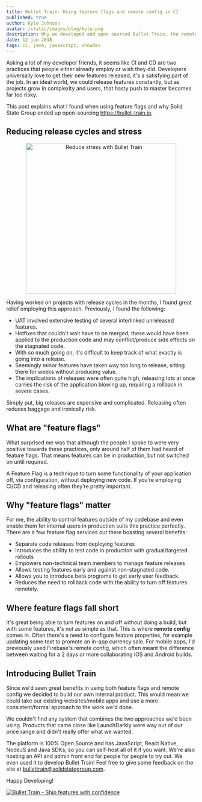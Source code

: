 ```yaml
---
title: Bullet Train: Using feature flags and remote config in CI
published: true
author: Kyle Johnson
avatar: /static/images/blog/kyle.png
description: Why we developed and open sourced Bullet Train, the remote feature management tool.
date: 12-jun-2018
tags: ci, java, javascript, showdev
---
```


Asking a lot of my developer friends, it seems like CI and CD are two practices that people either already employ or wish they did. Developers universally love to get their new features released, it's a satisfying part of the job. In an ideal world, we could release features constantly, but as projects grow in complexity and users, that hasty push to master becomes far too risky.

This post explains what I found when using feature flags and why Solid State Group ended up open-sourcing https://bullet-train.io.


## Reducing release cycles and stress
<p align="center">
<img alt="Reduce stress with Bullet Train" height="400" src="https://cdn2.stylecraze.com/wp-content/uploads/2015/07/2798-How-To-Make-A-Stress-Ball-At-Home-ss.jpg"/>
</p>

Having worked on projects with release cycles in the months, I found great relief employing this approach. Previously, I found the following:

- UAT involved extensive testing of several interlinked unreleased features.
- Hotfixes that couldn't wait have to be merged, these would have been applied to the production code and may conflict/produce side effects on the stagnated code. 
- With so much going on, it's difficult to keep track of what exactly is going into a release.
- Seemingly minor features have taken way too long to release, sitting there for weeks without producing value.
- The implications of releases were often quite high, releasing lots at once carries the risk of the application blowing up, requiring a rollback in severe cases.

Simply put, big releases are expensive and complicated. Releasing often reduces baggage and ironically risk.

## What are "feature flags" 
What surprised me was that although the people I spoke to were very positive towards these practices, only around half of them had heard of feature flags. That means features can be in production, but not switched on until required.

A Feature Flag is a technique to turn some functionality of your application off, via configuration, without deploying new code. 
If you’re employing CI/CD and releasing often they’re pretty important.

## Why "feature flags" matter
For me, the ability to control features outside of my codebase and even enable them for internal users in production suits this practice perfectly.
There are a few feature flag services out there boasting several benefits:
- Separate code releases from deploying features
- Introduces the ability to test code in production with gradual/targeted rollouts
- Empowers non-technical team members to manage feature releases
- Allows testing features early and against non-stagnated code.
- Allows you to introduce beta programs to get early user feedback.
- Reduces the need to rollback code with the ability to turn off features remotely.

## Where feature flags fall short
It's great being able to turn features on and off without doing a build, but with some features, it's not as simple as that.  This is where **remote config** comes in. 
Often there's a need to configure feature properties, for example updating some text to promote an in-app currency sale. For mobile apps, I'd previously used Firebase's remote config, which often meant the difference between waiting for a 2 days or more collaborating iOS and Android builds.


## Introducing Bullet Train

Since we'd seen great benefits in using both feature flags and remote config we decided to build our own internal product. This would mean we could take our existing websites/mobile apps and use a more consistent/formal approach to the work we'd done.

We couldn't find any system that combines the two approaches we'd been using. Products that came close like LaunchDarkly were way out of our price range and didn't really offer what we wanted.

The platform is 100% Open Source and has JavaScript, React Native, NodeJS and Java SDKs, so you can self-host all of it if you want. We're also hosting an API and admin front end for people for people to try out. We even used it to develop Bullet Train!
Feel free to give some feedback on the site at bullettrain@solidstategroup.com.

Happy Developing!

<a href="https://bullet-train.io">
<img alt="Bullet Train - Ship features with confidence" src="https://raw.githubusercontent.com/SolidStateGroup/bullet-train-frontend/master/hero.png"/>
</a>




